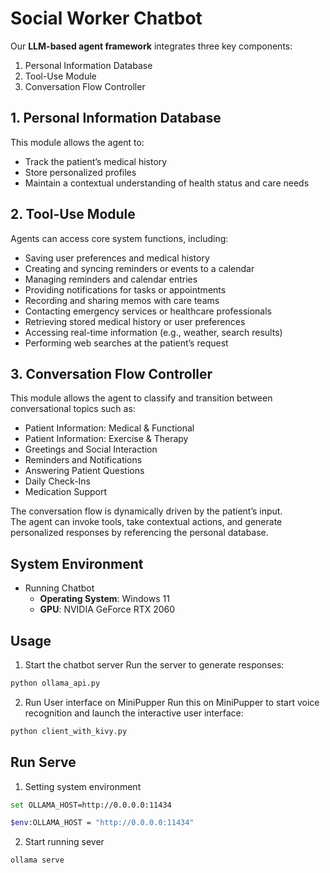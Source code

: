 
# Social Worker Chatbot 

Our **LLM-based agent framework** integrates three key components:  
1. Personal Information Database  
2. Tool-Use Module  
3. Conversation Flow Controller  

## 1. Personal Information Database

This module allows the agent to:

- Track the patient’s medical history  
- Store personalized profiles  
- Maintain a contextual understanding of health status and care needs  

## 2. Tool-Use Module

Agents can access core system functions, including:

- Saving user preferences and medical history  
- Creating and syncing reminders or events to a calendar  
- Managing reminders and calendar entries  
- Providing notifications for tasks or appointments  
- Recording and sharing memos with care teams  
- Contacting emergency services or healthcare professionals  
- Retrieving stored medical history or user preferences  
- Accessing real-time information (e.g., weather, search results)  
- Performing web searches at the patient’s request  

## 3. Conversation Flow Controller

This module allows the agent to classify and transition between conversational topics such as:

- Patient Information: Medical & Functional
- Patient Information: Exercise & Therapy
- Greetings and Social Interaction
- Reminders and Notifications
- Answering Patient Questions
- Daily Check-Ins
- Medication Support

The conversation flow is dynamically driven by the patient’s input.  
The agent can invoke tools, take contextual actions, and generate personalized responses by referencing the personal database.

## System Environment  

* Running Chatbot  
  - **Operating System**: Windows 11  
  - **GPU**: NVIDIA GeForce RTX 2060

##  Usage
1. Start the chatbot server
Run the server to generate responses:

```sh
python ollama_api.py
```

2. Run User interface on MiniPupper
Run this on MiniPupper to start voice recognition and launch the interactive user interface:

```sh
python client_with_kivy.py
```

## Run Serve
1. Setting system environment
 ```sh
set OLLAMA_HOST=http://0.0.0.0:11434
```
```sh
$env:OLLAMA_HOST = "http://0.0.0.0:11434"
```
2. Start running sever
```sh
ollama serve
```


